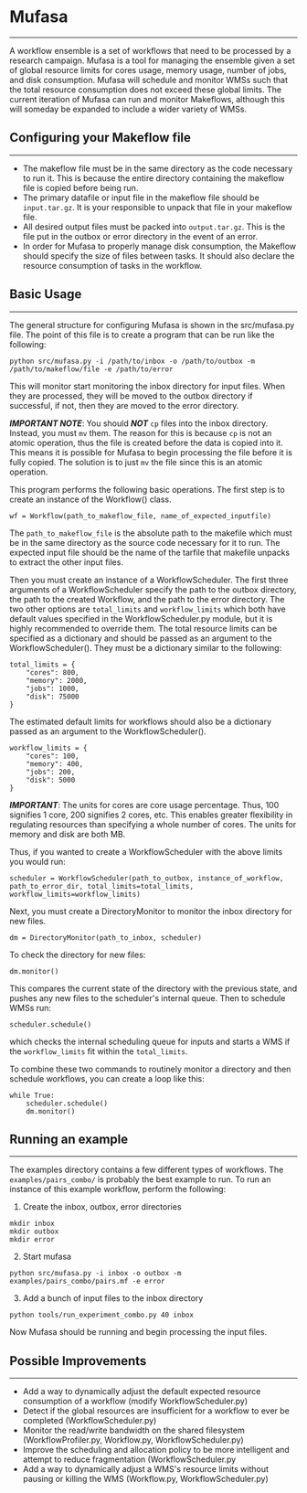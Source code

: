 # Mufasa
-------------
A workflow ensemble is a set of workflows that need to be processed by a research campaign.
Mufasa is a tool for managing the ensemble given a set of global resource limits for cores usage, memory usage, number of jobs, and disk consumption.
Mufasa will schedule and monitor WMSs such that the total resource consumption does not exceed these global limits.
The current iteration of Mufasa can run and monitor Makeflows, although this will someday be expanded to include a wider variety of WMSs.

## Configuring your Makeflow file
----------------------------------
- The makeflow file must be in the same directory as the code necessary to run it. This is because the entire
directory containing the makeflow file is copied before being run.
- The primary datafile or input file in the makeflow file should be `input.tar.gz`. It is your responsible to
unpack that file in your makeflow file.
- All desired output files must be packed into `output.tar.gz`. This is the file put in the outbox or error directory in the event of an error.
- In order for Mufasa to properly manage disk consumption, the Makeflow should specify the size of files between tasks. It should also declare the resource consumption of tasks in the workflow.


## Basic Usage
---------
The general structure for configuring Mufasa is shown in the src/mufasa.py file.
The point of this file is to create a program that can be run like the following:
```
python src/mufasa.py -i /path/to/inbox -o /path/to/outbox -m /path/to/makeflow/file -e /path/to/error
```
This will monitor start monitoring the inbox directory for input files. 
When they are processed, they will be moved to the outbox directory if successful, if not, then they are moved to the error directory.

***IMPORTANT NOTE***: You should ***NOT*** `cp` files into the inbox directory. Instead, you must `mv` them. The reason for this is because `cp` is not an atomic operation, thus the file is created before the data is copied into it. This means it is possible for Mufasa to begin processing the file before it is fully copied. The solution is to just `mv` the file since this is an atomic operation.

This program performs the following basic operations. 
The first step is to create an instance of the Workflow() class.
```
wf = Workflow(path_to_makeflow_file, name_of_expected_inputfile)
```
The `path_to_makeflow_file` is the absolute path to the makefile which must be in the same directory as the source code necessary for it to run.
The expected input file should be the name of the tarfile that makefile unpacks to extract the other input files.

Then you must create an instance of a WorkflowScheduler.
The first three arguments of a WorkflowScheduler specify the path to the outbox directory, the path to the created Workflow, and the path to the error directory.
The two other options are `total_limits` and `workflow_limits` which both have default values specified in the WorkflowScheduler.py module, but it is highly recommended to override them.
The total resource limits can be specified as a dictionary and should be passed as an argument to the WorkflowScheduler(). 
They must be a dictionary similar to the following:
```
total_limits = {
	"cores": 800,
	"memory": 2000,
	"jobs": 1000,
	"disk": 75000
}
```

The estimated default limits for workflows should also be a dictionary passed as an argument to the WorkflowScheduler().
```
workflow_limits = {
	"cores": 100,
	"memory": 400,
	"jobs": 200,
	"disk": 5000
}
```

***IMPORTANT***: The units for cores are core usage percentage. Thus, 100 signifies 1 core, 200 signifies 2 cores, etc. This enables greater flexibility in regulating resources than specifying a whole number of cores. The units for memory and disk are both MB.

Thus, if you wanted to create a WorkflowScheduler with the above limits you would run:
```
scheduler = WorkflowScheduler(path_to_outbox, instance_of_workflow, path_to_error_dir, total_limits=total_limits, workflow_limits=workflow_limits)
```

Next, you must create a DirectoryMonitor to monitor the inbox directory for new files.
```
dm = DirectoryMonitor(path_to_inbox, scheduler)
```
To check the directory for new files:
```
dm.monitor()
```
This compares the current state of the directory with the previous state, and pushes any new files to the scheduler's internal queue.
Then to schedule WMSs run:
```
scheduler.schedule()
```
which checks the internal scheduling queue for inputs and starts a WMS if the `workflow_limits` fit within the `total_limits`.

To combine these two commands to routinely monitor a directory and then schedule workflows, you can create a loop like this:
```
while True:
	scheduler.schedule()
	dm.monitor()
```

## Running an example
----------------------
The examples directory contains a few different types of workflows.
The `examples/pairs_combo/` is probably the best example to run.
To run an instance of this example workflow, perform the following:
1. Create the inbox, outbox, error directories
``` 
mkdir inbox
mkdir outbox
mkdir error
```
2. Start mufasa
```
python src/mufasa.py -i inbox -o outbox -m examples/pairs_combo/pairs.mf -e error
```
3. Add a bunch of input files to the inbox directory
```
python tools/run_experiment_combo.py 40 inbox
```
Now Mufasa should be running and begin processing the input files.


## Possible Improvements
---------------
- Add a way to dynamically adjust the default expected resource consumption of a workflow (modify WorkflowScheduler.py)
- Detect if the global resources are insufficient for a workflow to ever be completed (WorkflowScheduler.py)
- Monitor the read/write bandwidth on the shared filesystem (WorkflowProfiler.py, Workflow.py, WorkflowScheduler.py)
- Improve the scheduling and allocation policy to be more intelligent and attempt to reduce fragmentation (WorkflowScheduler.py
- Add a way to dynamically adjust a WMS's resource limits without pausing or killing the WMS (Workflow.py, WorkflowScheduler.py)

